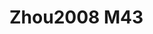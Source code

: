 <a name="material" />

# Zhou2008 M43
<script type="application/ld+json">
  {
    "@context": "https://schema.org/",
    "@type": "ChemicalSubstance",
    "http://purl.org/dc/terms/conformsTo":
      {
        "@type": "CreativeWork",
        "@id": "https://bioschemas.org/profiles/ChemicalSubstance/0.4-RELEASE/"
      },
    "@id": "https://egonw.github.io/nanowiki/nanowiki255.html#material",
    "name": "Zhou2008 M43",
    "sameAs": "http://127.0.0.1/mediawiki/index.php/Special:URIResolver/Zhou2008_M43"
  }
</script>

